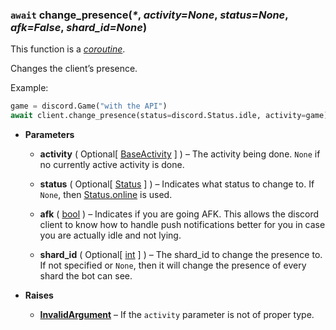 ### `await` change\_presence(_\*_, *activity=None*, *status=None*, *afk=False*, *shard\_id=None*)[](https://discordpy.readthedocs.io/en/v1.7.3/api.html#discord.AutoShardedClient.change_presence)

This function is a [_coroutine_](https://docs.python.org/3/library/asyncio-task.html#coroutine).

Changes the client’s presence.

Example:

```python
game = discord.Game("with the API")
await client.change_presence(status=discord.Status.idle, activity=game)
```

- **Parameters**

	-   **activity** ( Optional[ [BaseActivity](discord/Data%20Classes/BaseActivity/BaseActivity) ] ) – The activity being done. `None` if no currently active activity is done.
    
	-   **status** ( Optional[ [Status](discord/Enumerations/Status) ] ) – Indicates what status to change to. If `None`, then [Status.online](discord/Enumerations/Status#online) is used.
    
	-   **afk** ( [bool](https://docs.python.org/3/library/functions.html#bool "(in Python v3.9)") ) – Indicates if you are going AFK. This allows the discord client to know how to handle push notifications better for you in case you are actually idle and not lying.
    
	-   **shard_id** ( Optional[ [int](https://docs.python.org/3/library/functions.html#int "(in Python v3.9)") ] ) – The shard_id to change the presence to. If not specified or `None`, then it will change the presence of every shard the bot can see.
    

- **Raises**

	- [**InvalidArgument**](discord/Exceptions/InvalidArgument) – If the `activity` parameter is not of proper type.

